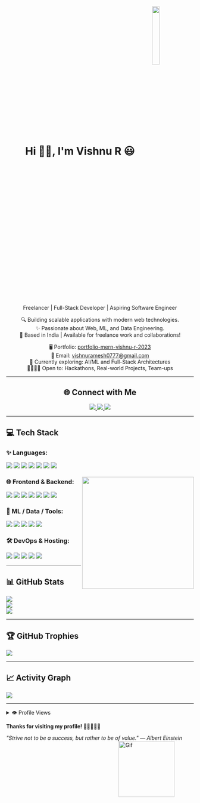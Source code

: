 <h1 align="center">
  <b>Hi 👋🏻, I'm Vishnu R 😃</b>
  <img align="center" width="20%" src="https://www.digimarco.com/wp-content/uploads/2020/10/Avatar-Maker.png">
</h1>

<p align="center">
  Freelancer | Full-Stack Developer | Aspiring Software Engineer
</p>

<p align="center">
  🔍 Building scalable applications with modern web technologies.<br/>
  ✨ Passionate about Web, ML, and Data Engineering.<br/>
  📍 Based in India | Available for freelance work and collaborations!
</p>

<p align="center">
  🖥️ Portfolio: <a href="https://portfolio-mern-vishnu-r-2023.onrender.com/" target="_blank">portfolio-mern-vishnu-r-2023</a><br/>
  📧 Email: <a href="mailto:vishnuramesh0777@gmail.com">vishnuramesh0777@gmail.com</a><br/>
  🧠 Currently exploring: AI/ML and Full-Stack Architectures<br/>
  🫱🏻‍🫲🏻 Open to: Hackathons, Real-world Projects, Team-ups
</p>

---

<h2 align="center">🌐 Connect with Me</h2>
<p align="center">
  <a href="https://www.linkedin.com/in/vishnu-r0777/" target="_blank">
    <img src="https://img.shields.io/badge/LinkedIn-Connect-0A66C2?logo=linkedin&style=for-the-badge&labelColor=black"/>
  </a>
  <a href="https://leetcode.com/u/user3161EP/" target="_blank">
    <img src="https://img.shields.io/badge/LeetCode-Profile-FFA116?logo=leetcode&style=for-the-badge&labelColor=black"/>
  </a>
  <a href="mailto:vishnuramesh0777@gmail.com" target="_blank">
    <img src="https://img.shields.io/badge/Gmail-Mail-EA4335?logo=gmail&style=for-the-badge&labelColor=black"/>
  </a>
</p>

---

<h2>💻 Tech Stack</h2>

<img align="right" src="https://media2.giphy.com/media/v1.Y2lkPTc5MGI3NjExMzVnd3ExOWVhMmJweWt1ZXllemcxeWhreWVnN2N2cThlemo1Y2M0MyZlcD12MV9pbnRlcm5hbF9naWZfYnlfaWQmY3Q9Zw/78XCFBGOlS6keY1Bil/giphy.gif" height="300px" style="margin-top: 80px; display: block;" />


### ✨ Languages:
<p>
  <img src="https://img.shields.io/badge/Java-%23ED8B00.svg?style=for-the-badge&logo=openjdk&logoColor=white"/>
  <img src="https://img.shields.io/badge/C++-%2300599C.svg?style=for-the-badge&logo=c%2B%2B&logoColor=white"/>
  <img src="https://img.shields.io/badge/JavaScript-%23323330.svg?style=for-the-badge&logo=javascript&logoColor=%23F7DF1E"/>
  <img src="https://img.shields.io/badge/C-%2300599C.svg?style=for-the-badge&logo=c&logoColor=white"/>
  <img src="https://img.shields.io/badge/Python-3670A0?style=for-the-badge&logo=python&logoColor=ffdd54"/>
  <img src="https://img.shields.io/badge/R-%23276DC3.svg?style=for-the-badge&logo=r&logoColor=white"/>
  <img src="https://img.shields.io/badge/TypeScript-%23007ACC.svg?style=for-the-badge&logo=typescript&logoColor=white"/>
</p>

### 🌐 Frontend & Backend:
<p>
  <img src="https://img.shields.io/badge/React-%2320232a.svg?style=for-the-badge&logo=react&logoColor=%2361DAFB"/>
  <img src="https://img.shields.io/badge/Next-black?style=for-the-badge&logo=next.js&logoColor=white"/>
  <img src="https://img.shields.io/badge/Node.js-6DA55F?style=for-the-badge&logo=node.js&logoColor=white"/>
  <img src="https://img.shields.io/badge/Redux-%23593d88.svg?style=for-the-badge&logo=redux&logoColor=white"/>
  <img src="https://img.shields.io/badge/Flask-%23000.svg?style=for-the-badge&logo=flask&logoColor=white"/>
  <img src="https://img.shields.io/badge/Django-%23092E20.svg?style=for-the-badge&logo=django&logoColor=white"/>
  <img src="https://img.shields.io/badge/Socket.io-black?style=for-the-badge&logo=socket.io&badgeColor=010101"/>
</p>

### 🧰 ML / Data / Tools:
<p>
  <img src="https://img.shields.io/badge/Pandas-%23150458.svg?style=for-the-badge&logo=pandas&logoColor=white"/>
  <img src="https://img.shields.io/badge/NumPy-%23013243.svg?style=for-the-badge&logo=numpy&logoColor=white"/>
  <img src="https://img.shields.io/badge/TensorFlow-%23FF6F00.svg?style=for-the-badge&logo=TensorFlow&logoColor=white"/>
  <img src="https://img.shields.io/badge/PyTorch-%23EE4C2C.svg?style=for-the-badge&logo=PyTorch&logoColor=white"/>
  <img src="https://img.shields.io/badge/scikit--learn-%23F7931E.svg?style=for-the-badge&logo=scikit-learn&logoColor=white"/>
</p>

### 🛠️ DevOps & Hosting:
<p>
  <img src="https://img.shields.io/badge/AWS-%23FF9900.svg?style=for-the-badge&logo=amazon-aws&logoColor=white"/>
  <img src="https://img.shields.io/badge/Azure-%230072C6.svg?style=for-the-badge&logo=microsoftazure&logoColor=white"/>
  <img src="https://img.shields.io/badge/Vercel-%23000000.svg?style=for-the-badge&logo=vercel&logoColor=white"/>
  <img src="https://img.shields.io/badge/Render-46E3B7.svg?style=for-the-badge&logo=render&logoColor=white"/>
  <img src="https://img.shields.io/badge/Docker-%230db7ed.svg?style=for-the-badge&logo=docker&logoColor=white"/>
</p>

---

<h2>📊 GitHub Stats</h2>
<p>
  <img src="https://github-readme-stats.vercel.app/api?username=vishnu-r-2023&theme=dark&hide_border=false&include_all_commits=true&count_private=true"/>
  <br/>
  <img src="https://nirzak-streak-stats.vercel.app/?user=vishnu-r-2023&theme=dark&hide_border=false"/>
  <br/>
  <img src="https://github-readme-stats.vercel.app/api/top-langs/?username=vishnu-r-2023&theme=dark&hide_border=false&layout=compact"/>
</p>

---

<h2>🏆 GitHub Trophies</h2>
<p>
  <img src="https://github-profile-trophy.vercel.app/?username=vishnu-r-2023&theme=dark&no-frame=false&no-bg=true&margin-w=4"/>
</p>

---

<h2>📈 Activity Graph</h2>
<p>
  <img src="https://github-readme-activity-graph.vercel.app/graph?username=vishnu-r-2023&bg_color=ffffff&color=000000&line=04e61b&point=403d3d&area=true&hide_border=true"/>
</p>

---

<details>
  <summary>👁️ Profile Views</summary>
  <br/>
  <img src="https://komarev.com/ghpvc/?username=vishnu-r-2023&label=PROFILE+VIEWS&style=for-the-badge&color=brightgreen" alt="Profile Views Badge" style="vertical-align: middle;"/>
  <br/><br/>
</details>

<div style="overflow: hidden;">

  <div style="float: left; width: 60%; padding-right: 20px;">
    <p><b>Thanks for visiting my profile! 🤗💫🧑🏻‍💻</b></p>
    <p style="margin: 0; white-space: nowrap;">
      <i>"Strive not to be a success, but rather to be of value." — Albert Einstein</i>
    </p>
  </div>

  <div style="float: right; width: 40%;">
    <img src="https://media4.giphy.com/media/v1.Y2lkPTc5MGI3NjExZDZhdWRkaTc2cXByYnZwYnZ3amV2N3NmcDU4dWw0OHV4eGptZXBoMiZlcD12MV9pbnRlcm5hbF9naWZfYnlfaWQmY3Q9Zw/d3MLdIYIHup9Q2xG/giphy.gif" height="150px" alt="Gif" />
  </div>

</div>




<!-- Proudly created with GPRM ( https://gprm.itsvg.in ) -->
